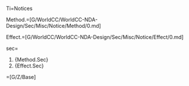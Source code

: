 Ti=Notices

Method.=[G/WorldCC/WorldCC-NDA-Design/Sec/Misc/Notice/Method/0.md]

Effect.=[G/WorldCC/WorldCC-NDA-Design/Sec/Misc/Notice/Effect/0.md]

sec=<ol class="secs"><li>{Method.Sec}<li>{Effect.Sec}</ol>

=[G/Z/Base]

